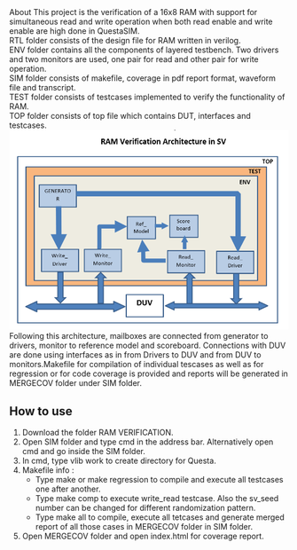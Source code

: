 </h2>About</h2>
This project is the verification of a 16x8 RAM with support for simultaneous read and write operation when both read enable and write enable are high done in QuestaSIM.</br>
RTL folder consists of the design file for RAM written in verilog.<br>
ENV folder contains all the components of layered testbench. Two drivers and two monitors are used, one pair for read and other pair for write operation.</br>
SIM folder consists of makefile, coverage in pdf report format, waveform file and transcript.</br>
TEST folder consists of testcases implemented to verify the functionality of RAM.</br>
TOP folder consists of top file which contains DUT, interfaces and testcases.</br>
<img src="https://github.com/AlPrime2k1/SystemVerilog/blob/main/RAM%20VERIFICATION/RAM_ARCHITECTURE.PNG"></br>
Following this architecture, mailboxes are connected from generator to drivers, monitor to reference model and scoreboard. Connections with DUV are done using interfaces as in from Drivers to DUV and from DUV to monitors.Makefile for compilation of individual tescases as well as for regression or for code coverage is provided and reports will be generated in MERGECOV folder under SIM folder.

<h2>How to use</h2>
<ol>
  <li> Download the folder RAM VERIFICATION.
  <li> Open SIM folder and type cmd in the address bar. Alternatively open cmd and go inside the SIM folder.
  <li> In cmd, type vlib work to create directory for Questa.
  <li> Makefile info : <ul>
    <li> Type make or make regression to compile and execute all testcases one after another.
    <li> Type make comp to execute write_read testcase. Also the sv_seed number can be changed for different randomization pattern.
    <li> Type make all to compile, execute all tetcases and generate merged report of all those cases in MERGECOV folder in SIM folder. 
    </ul>
  <li> Open MERGECOV folder and open index.html for coverage report.
    </ol>
 
